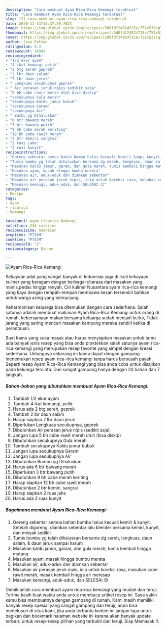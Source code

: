 ```yaml
---
description: "Cara membuat Ayam Rica-Rica Kemangi teraktual"
title: "Cara membuat Ayam Rica-Rica Kemangi teraktual"
slug: 171-cara-membuat-ayam-rica-rica-kemangi-teraktual
date: 2020-11-13T16:37:59.702Z
image: https://img-global.cpcdn.com/recipes/c5d0fdf24024715e/751x532cq70/ayam-rica-rica-kemangi-foto-resep-utama.jpg
thumbnail: https://img-global.cpcdn.com/recipes/c5d0fdf24024715e/751x532cq70/ayam-rica-rica-kemangi-foto-resep-utama.jpg
cover: https://img-global.cpcdn.com/recipes/c5d0fdf24024715e/751x532cq70/ayam-rica-rica-kemangi-foto-resep-utama.jpg
author: Jose Patton
ratingvalue: 4.3
reviewcount: 18942
recipeingredient:
- "1/2 ekor ayam"
- "4 ikat kemangi petik"
- "2 btg sereh geprek"
- "2 lbr daun salam"
- "7 lbr daun jeruk"
- " Lengkuas secukupnya geprek"
- " Air perasan jeruk nipis sedikit saja"
- "5 bh cabe rawit merah utuh bisa diskip"
- "secukupnya Gula merah"
- "secukupnya Kaldu jamur bubuk"
- "secukupnya Garam"
- "secukupnya Air"
- " Bumbu yg Dihaluskan"
- "6 btr bawang merah"
- "3 btr bawang putih"
- "9 bh cabe merah keriting"
- "12 bh cabe rawit merah"
- "2 btr kemiri sangrai"
- "2 ruas jahe"
- "2 ruas kunyit"
recipeinstructions:
- "Goreng sebentar semua bahan bumbu halus kecuali kemiri &amp; kunyit. Setelah digoreng, diamkan sebentar lalu blender bersama kemiri, kunyit, dan minyak sedikit"
- "Tumis bumbu yg telah dihaluskan bersama dg sereh, lengkuas, daun salam, &amp; daun jeruk sampai harum"
- "Masukan kaldu jamur, garam, dan gula merah, tumis kembali hingga matang"
- "Masukan ayam, masak hingga bumbu merata"
- "Masukan air, aduk-aduk dan diamkan sebentar"
- "Masukan air perasan jeruk nipis, icip untuk koreksi rasa, masukan cabe rawit merah, masak kembali hingga air meresap"
- "Masukan kemangi, aduk-aduk, dan SELESAI 😊"
categories:
- Recipe
tags:
- ayam
- ricarica
- kemangi

katakunci: ayam ricarica kemangi 
nutrition: 234 calories
recipecuisine: American
preptime: "PT20M"
cooktime: "PT33M"
recipeyield: "1"
recipecategory: Dinner

---
```



![Ayam Rica-Rica Kemangi](https://img-global.cpcdn.com/recipes/c5d0fdf24024715e/751x532cq70/ayam-rica-rica-kemangi-foto-resep-utama.jpg)

Kekayaan adat yang sangat banyak di Indonesia juga di ikuti kekayaan kuliner yang beragam dengan berbagai citarasa dari masakan yang manis,pedas hingga renyah. Ciri kuliner Nusantara ayam rica-rica kemangi yang kaya dengan rempah-rempah membawa kesan tersendiri bahkan untuk warga asing yang berkunjung.




Keharmonisan keluarga bisa ditemukan dengan cara sederhana. Salah satunya adalah membuat makanan Ayam Rica-Rica Kemangi untuk orang di rumah. kebersamaan makan bersama keluarga sudah menjadi kultur, Tidak jarang yang sering mencari masakan kampung mereka sendiri ketika di perantauan.

Buat kamu yang suka masak atau harus menyiapkan masakan untuk tamu ada banyak jenis resep yang bisa anda praktekkan salah satunya ayam rica-rica kemangi yang merupakan resep favorite yang simpel dengan kreasi sederhana. Untungnya sekarang ini kamu dapat dengan gampang menemukan resep ayam rica-rica kemangi tanpa harus bersusah payah.
Seperti resep Ayam Rica-Rica Kemangi yang bisa anda coba untuk disajikan pada keluarga tercinta. Dan sangat gampang hanya dengan 20 bahan dan 7 langkah.


<!--inarticleads1-->

##### Bahan-bahan yang dibutuhkan membuat Ayam Rica-Rica Kemangi:

1. Tambah 1/2 ekor ayam
1. Tambah 4 ikat kemangi, petik
1. Harus ada 2 btg sereh, geprek
1. Tambah 2 lbr daun salam
1. Harap siapkan 7 lbr daun jeruk
1. Diperlukan  Lengkuas secukupnya, geprek
1. Dibutuhkan  Air perasan jeruk nipis (sedikit saja)
1. Jangan lupa 5 bh cabe rawit merah utuh (bisa diskip)
1. Dibutuhkan secukupnya Gula merah
1. Tambah secukupnya Kaldu jamur bubuk
1. Jangan lupa secukupnya Garam
1. Jangan lupa secukupnya Air
1. Dibutuhkan  Bumbu yg Dihaluskan
1. Harus ada 6 btr bawang merah
1. Diperlukan 3 btr bawang putih
1. Dibutuhkan 9 bh cabe merah keriting
1. Harap siapkan 12 bh cabe rawit merah
1. Dibutuhkan 2 btr kemiri, sangrai
1. Harap siapkan 2 ruas jahe
1. Harus ada 2 ruas kunyit




<!--inarticleads2-->

##### Bagaimana membuat  Ayam Rica-Rica Kemangi:

1. Goreng sebentar semua bahan bumbu halus kecuali kemiri &amp; kunyit. Setelah digoreng, diamkan sebentar lalu blender bersama kemiri, kunyit, dan minyak sedikit
1. Tumis bumbu yg telah dihaluskan bersama dg sereh, lengkuas, daun salam, &amp; daun jeruk sampai harum
1. Masukan kaldu jamur, garam, dan gula merah, tumis kembali hingga matang
1. Masukan ayam, masak hingga bumbu merata
1. Masukan air, aduk-aduk dan diamkan sebentar
1. Masukan air perasan jeruk nipis, icip untuk koreksi rasa, masukan cabe rawit merah, masak kembali hingga air meresap
1. Masukan kemangi, aduk-aduk, dan SELESAI 😊




Demikianlah cara membuat ayam rica-rica kemangi yang mudah dan teruji. Terima kasih buat waktu anda untuk membaca artikel resep ini. Saya yakin kamu bisa membuatnya dengan gampang di rumah. Kami masih memiliki banyak resep spesial yang sangat gampang dan teruji, anda bisa menelusuri di situs kami, jika anda terbantu konten ini jangan lupa untuk bagikan dan bookmark halaman website ini karena akan banyak update terbaru untuk resep-resep pilihan yang terbukti dan teruji. Siap Memasak !!. 
